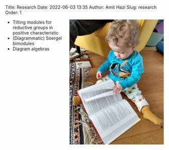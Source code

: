 Title: Research
Date: 2022-06-03 13:35
Author: Amit Hazi
Slug: research
Order: 1

<img style="float:right" src="../images/research.jpg" width=300 alt="research"/>

- Tilting modules for reductive groups in positive characteristic
- (Diagrammatic) Soergel bimodules
- Diagram algebras
